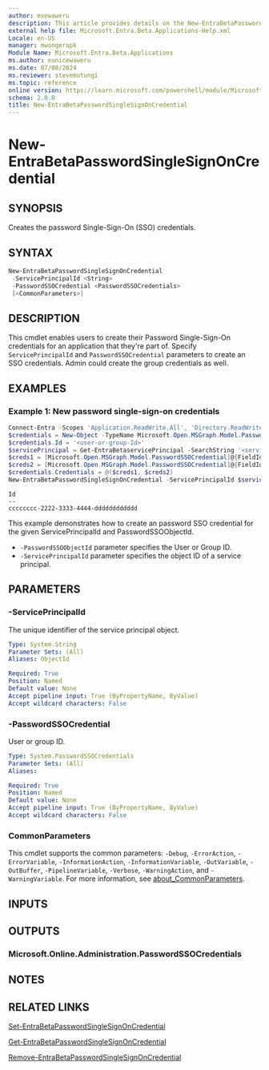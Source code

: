 ```yaml
---
author: msewaweru
description: This article provides details on the New-EntraBetaPasswordSingleSignOnCredential command.
external help file: Microsoft.Entra.Beta.Applications-Help.xml
Locale: en-US
manager: mwongerapk
Module Name: Microsoft.Entra.Beta.Applications
ms.author: eunicewaweru
ms.date: 07/08/2024
ms.reviewer: stevemutungi
ms.topic: reference
online version: https://learn.microsoft.com/powershell/module/Microsoft.Entra.Beta/New-EntraBetaPasswordSingleSignOnCredential
schema: 2.0.0
title: New-EntraBetaPasswordSingleSignOnCredential
---
```


# New-EntraBetaPasswordSingleSignOnCredential

## SYNOPSIS

Creates the password Single-Sign-On (SSO) credentials.

## SYNTAX

```powershell
New-EntraBetaPasswordSingleSignOnCredential
 -ServicePrincipalId <String>
 -PasswordSSOCredential <PasswordSSOCredentials>
 [<CommonParameters>]
```

## DESCRIPTION

This cmdlet enables users to create their Password Single-Sign-On credentials for an application that they're part of. Specify `ServicePrincipalId` and `PasswordSSOCredential` parameters to create an SSO credentials.
Admin could create the group credentials as well.

## EXAMPLES

### Example 1: New password single-sign-on credentials

```powershell
Connect-Entra -Scopes 'Application.ReadWrite.All', 'Directory.ReadWrite.All'
$credentials = New-Object -TypeName Microsoft.Open.MSGraph.Model.PasswordSSOCredentials
$credentials.Id = '<user-or-group-Id>'
$servicePrincipal = Get-EntraBetaservicePrincipal -SearchString '<service-principal-name>'
$creds1 = [Microsoft.Open.MSGraph.Model.PasswordSSOCredential]@{FieldId = "param_emailOrUserName"; Value = "foobar@ms.com"; Type = "text" }
$creds2 = [Microsoft.Open.MSGraph.Model.PasswordSSOCredential]@{FieldId = "param_password"; Value = "my-secret"; Type = "password" }
$credentials.Credentials = @($creds1, $creds2)
New-EntraBetaPasswordSingleSignOnCredential -ServicePrincipalId $servicePrincipal.Id -PasswordSSOCredential $credentials
```

```Output
Id
--
cccccccc-2222-3333-4444-dddddddddddd
```

This example demonstrates how to create an password SSO credential for the given ServicePrincipalId and PasswordSSOObjectId.

- `-PasswordSSOObjectId` parameter specifies the User or Group ID.
- `-ServicePrincipalId` parameter specifies the object ID of a service principal.

## PARAMETERS

### -ServicePrincipalId

The unique identifier of the service principal object.

```yaml
Type: System.String
Parameter Sets: (All)
Aliases: ObjectId

Required: True
Position: Named
Default value: None
Accept pipeline input: True (ByPropertyName, ByValue)
Accept wildcard characters: False
```

### -PasswordSSOCredential

User or group ID.

```yaml
Type: System.PasswordSSOCredentials
Parameter Sets: (All)
Aliases:

Required: True
Position: Named
Default value: None
Accept pipeline input: True (ByPropertyName, ByValue)
Accept wildcard characters: False
```

### CommonParameters

This cmdlet supports the common parameters: `-Debug`, `-ErrorAction`, `-ErrorVariable`, `-InformationAction`, `-InformationVariable`, `-OutVariable`, `-OutBuffer`, `-PipelineVariable`, `-Verbose`, `-WarningAction`, and `-WarningVariable`. For more information, see [about_CommonParameters](https://go.microsoft.com/fwlink/?LinkID=113216).

## INPUTS

## OUTPUTS

### Microsoft.Online.Administration.PasswordSSOCredentials

## NOTES

## RELATED LINKS

[Set-EntraBetaPasswordSingleSignOnCredential](Set-EntraBetaPasswordSingleSignOnCredential.md)

[Get-EntraBetaPasswordSingleSignOnCredential](Get-EntraBetaPasswordSingleSignOnCredential.md)

[Remove-EntraBetaPasswordSingleSignOnCredential](Remove-EntraBetaPasswordSingleSignOnCredential.md)
